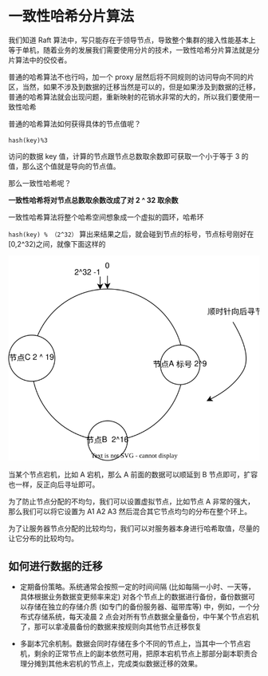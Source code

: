 # 一致性哈希分片算法

我们知道 Raft 算法中，写只能存在于领导节点，导致整个集群的接入性能基本上等于单机，随着业务的发展我们需要使用分片的技术，一致性哈希分片算法就是分片算法中的佼佼者。

普通的哈希算法不也行吗，加一个 proxy 层然后将不同规则的访问导向不同的片区，当然，如果不涉及到数据的迁移当然是可以的，但是如果涉及到数据的迁移，普通的哈希算法就会出现问题，重新映射的花销水非常的大的，所以我们要使用一致性哈希

普通的哈希算法如何获得具体的节点值呢？

`hash(key)%3 `

访问的数据 key 值，计算的节点跟节点总数取余数即可获取一个小于等于 3 的值，那么这个值就是导向的节点值。

那么一致性哈希呢？

**一致性哈希将对节点总数取余数改成了对 2 ^ 32 取余数**

一致性哈希算法将整个哈希空间想象成一个虚拟的圆环，哈希环

`hash(key) % （2^32）` 算出来结果之后，就会碰到节点的标号，节点标号刚好在 [0,2^32)之间，就像下面这样的

![hash1](./hash1.svg)

当某个节点宕机，比如 A 宕机，那么 A 前面的数据可以顺延到 B 节点即可，扩容也一样，反正向后寻址即可。

为了防止节点分配的不均匀，我们可以设置虚拟节点，比如节点 A 非常的强大，那么我们可以将它设置为 A1 A2 A3 然后混合其它节点均匀的分布在整个环上。

为了让服务器节点分配的比较均匀，我们可以对服务器本身进行哈希取值，尽量的让它分布的比较均匀。

## 如何进行数据的迁移
- 定期备份策略。系统通常会按照一定的时间间隔 (比如每隔一小时、一天等，具体根据业务数据变更频率来定) 对各个节点上的数据进行备份，备份数据可以存储在独立的存储介质 (如专门的备份服务器、磁带库等) 中，例如，一个分布式存储系统，每天凌晨 2 点会对所有节点数据全量备份，中午某个节点宕机了，那可以拿凌晨备份的数据来按规则向其他节点迁移恢复

- 多副本冗余机制。数据会同时存储在多个不同的节点上，当其中一个节点宕机，剩余的正常节点上的副本依然可用，把原本宕机节点上那部分副本职责合理分摊到其他未宕机的节点上，完成类似数据迁移的效果。

